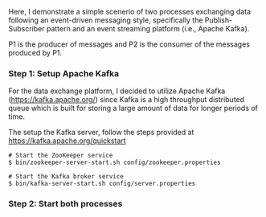 Here, I demonstrate a simple scenerio of two processes exchanging data following an event-driven messaging style, specifically 
the Publish-Subscriber pattern and an event streaming platform (i.e., Apache Kafka).

P1 is the producer of messages and P2 is the consumer of the messages produced by P1.

### Step 1: Setup Apache Kafka

For the data exchange platform, I decided to utilize Apache Kafka (https://kafka.apache.org/) since Kafka is a high throughput distributed queue which is built for storing a large amount of data for longer periods of time. 

The setup the Kafka server, follow the steps provided at https://kafka.apache.org/quickstart

```
# Start the ZooKeeper service
$ bin/zookeeper-server-start.sh config/zookeeper.properties
```

```
# Start the Kafka broker service
$ bin/kafka-server-start.sh config/server.properties
```

### Step 2: Start both processes

